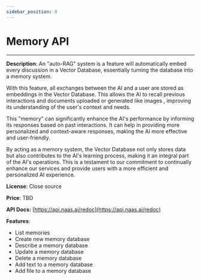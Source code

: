 ```yaml
---
sidebar_position: 0
---
```


# Memory API
---

**Description**: An "auto-RAG" system is a feature will automatically embed every discussion in a Vector Database, essentially turning the database into a memory system.

With this feature, all exchanges between the AI and a user are stored as embeddings in the Vector Database. This allows the AI to recall previous interactions and documents uploaded or generated like images , improving its understanding of the user's context and needs.

This "memory" can significantly enhance the AI's performance by informing its responses based on past interactions. It can help in providing more personalized and context-aware responses, making the AI more effective and user-friendly.

By acting as a memory system, the Vector Database not only stores data but also contributes to the AI's learning process, making it an integral part of the AI's operations. This is a testament to our commitment to continually enhance our services and provide users with a more efficient and personalized AI experience.

**License**: Close source

**Price**: TBD

**API Docs:** [https://api.naas.ai/redoc](https://api.naas.ai/redoc) 

**Features**:
* List memories
* Create new memory database
* Describe a memory database
* Update a memory database
* Delete a memory database
* Add text to a memory database
* Add file to a memory database

